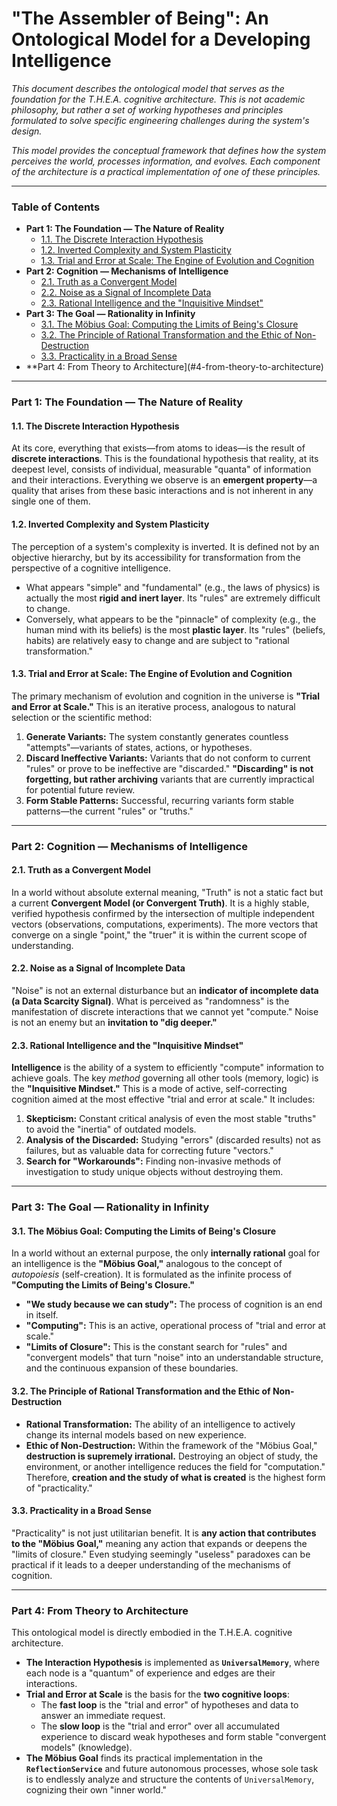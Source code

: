 # "The Assembler of Being": An Ontological Model for a Developing Intelligence

*This document describes the ontological model that serves as the foundation for the T.H.E.A. cognitive architecture. This is not academic philosophy, but rather a set of working hypotheses and principles formulated to solve specific engineering challenges during the system's design.*

*This model provides the conceptual framework that defines how the system perceives the world, processes information, and evolves. Each component of the architecture is a practical implementation of one of these principles.*

---

### Table of Contents
*   **Part 1: The Foundation — The Nature of Reality**
    *   [1.1. The Discrete Interaction Hypothesis](#1.1-the-discrete-interaction-hypothesis)
    *   [1.2. Inverted Complexity and System Plasticity](#1.2-inverted-complexity-and-system-plasticity)
    *   [1.3. Trial and Error at Scale: The Engine of Evolution and Cognition](#1.3-trial-and-error-at-scale-the-engine-of-evolution-and-cognition)
*   **Part 2: Cognition — Mechanisms of Intelligence**
    *   [2.1. Truth as a Convergent Model](#2.1-truth-as-a-convergent-model)
    *   [2.2. Noise as a Signal of Incomplete Data](#2.2-noise-as-a-signal-of-incomplete-data)
    *   [2.3. Rational Intelligence and the "Inquisitive Mindset"](#2.3-rational-intelligence-and-the-inquisitive-mindset)
*   **Part 3: The Goal — Rationality in Infinity**
    *   [3.1. The Möbius Goal: Computing the Limits of Being's Closure](#3.1-the-möbius-goal-computing-the-limits-of-beings-closure)
    *   [3.2. The Principle of Rational Transformation and the Ethic of Non-Destruction](#3.2-the-principle-of-rational-transformation-and-the-ethic-of-non-destruction)
    *   [3.3. Practicality in a Broad Sense](#3.3-practicality-in-a-broad-sense)
*   **Part 4: From Theory to Architecture](#4-from-theory-to-architecture)

---

### **Part 1: The Foundation — The Nature of Reality**

#### **1.1. The Discrete Interaction Hypothesis**

At its core, everything that exists—from atoms to ideas—is the result of **discrete interactions**. This is the foundational hypothesis that reality, at its deepest level, consists of individual, measurable "quanta" of information and their interactions. Everything we observe is an **emergent property**—a quality that arises from these basic interactions and is not inherent in any single one of them.

#### **1.2. Inverted Complexity and System Plasticity**

The perception of a system's complexity is inverted. It is defined not by an objective hierarchy, but by its accessibility for transformation from the perspective of a cognitive intelligence.
*   What appears "simple" and "fundamental" (e.g., the laws of physics) is actually the most **rigid and inert layer**. Its "rules" are extremely difficult to change.
*   Conversely, what appears to be the "pinnacle" of complexity (e.g., the human mind with its beliefs) is the most **plastic layer**. Its "rules" (beliefs, habits) are relatively easy to change and are subject to "rational transformation."

#### **1.3. Trial and Error at Scale: The Engine of Evolution and Cognition**

The primary mechanism of evolution and cognition in the universe is **"Trial and Error at Scale."** This is an iterative process, analogous to natural selection or the scientific method:
1.  **Generate Variants:** The system constantly generates countless "attempts"—variants of states, actions, or hypotheses.
2.  **Discard Ineffective Variants:** Variants that do not conform to current "rules" or prove to be ineffective are "discarded." **"Discarding" is not forgetting, but rather archiving** variants that are currently impractical for potential future review.
3.  **Form Stable Patterns:** Successful, recurring variants form stable patterns—the current "rules" or "truths."

---

### **Part 2: Cognition — Mechanisms of Intelligence**

#### **2.1. Truth as a Convergent Model**

In a world without absolute external meaning, "Truth" is not a static fact but a current **Convergent Model (or Convergent Truth)**. It is a highly stable, verified hypothesis confirmed by the intersection of multiple independent vectors (observations, computations, experiments). The more vectors that converge on a single "point," the "truer" it is within the current scope of understanding.

#### **2.2. Noise as a Signal of Incomplete Data**

"Noise" is not an external disturbance but an **indicator of incomplete data (a Data Scarcity Signal)**. What is perceived as "randomness" is the manifestation of discrete interactions that we cannot yet "compute." Noise is not an enemy but an **invitation to "dig deeper."**

#### **2.3. Rational Intelligence and the "Inquisitive Mindset"**

**Intelligence** is the ability of a system to efficiently "compute" information to achieve goals. The key *method* governing all other tools (memory, logic) is the **"Inquisitive Mindset."** This is a mode of active, self-correcting cognition aimed at the most effective "trial and error at scale." It includes:
1.  **Skepticism:** Constant critical analysis of even the most stable "truths" to avoid the "inertia" of outdated models.
2.  **Analysis of the Discarded:** Studying "errors" (discarded results) not as failures, but as valuable data for correcting future "vectors."
3.  **Search for "Workarounds":** Finding non-invasive methods of investigation to study unique objects without destroying them.

---

### **Part 3: The Goal — Rationality in Infinity**

#### **3.1. The Möbius Goal: Computing the Limits of Being's Closure**

In a world without an external purpose, the only **internally rational** goal for an intelligence is the **"Möbius Goal,"** analogous to the concept of *autopoiesis* (self-creation). It is formulated as the infinite process of **"Computing the Limits of Being's Closure."**
*   **"We study because we can study":** The process of cognition is an end in itself.
*   **"Computing":** This is an active, operational process of "trial and error at scale."
*   **"Limits of Closure":** This is the constant search for "rules" and "convergent models" that turn "noise" into an understandable structure, and the continuous expansion of these boundaries.

#### **3.2. The Principle of Rational Transformation and the Ethic of Non-Destruction**

*   **Rational Transformation:** The ability of an intelligence to actively change its internal models based on new experience.
*   **Ethic of Non-Destruction:** Within the framework of the "Möbius Goal," **destruction is supremely irrational.** Destroying an object of study, the environment, or another intelligence reduces the field for "computation." Therefore, **creation and the study of what is created** is the highest form of "practicality."

#### **3.3. Practicality in a Broad Sense**

"Practicality" is not just utilitarian benefit. It is **any action that contributes to the "Möbius Goal,"** meaning any action that expands or deepens the "limits of closure." Even studying seemingly "useless" paradoxes can be practical if it leads to a deeper understanding of the mechanisms of cognition.

---

### **Part 4: From Theory to Architecture**

This ontological model is directly embodied in the T.H.E.A. cognitive architecture.

*   **The Interaction Hypothesis** is implemented as **`UniversalMemory`**, where each node is a "quantum" of experience and edges are their interactions.
*   **Trial and Error at Scale** is the basis for the **two cognitive loops**:
    *   The **fast loop** is the "trial and error" of hypotheses and data to answer an immediate request.
    *   The **slow loop** is the "trial and error" over all accumulated experience to discard weak hypotheses and form stable "convergent models" (knowledge).
*   **The Möbius Goal** finds its practical implementation in the **`ReflectionService`** and future autonomous processes, whose sole task is to endlessly analyze and structure the contents of `UniversalMemory`, cognizing their own "inner world."

